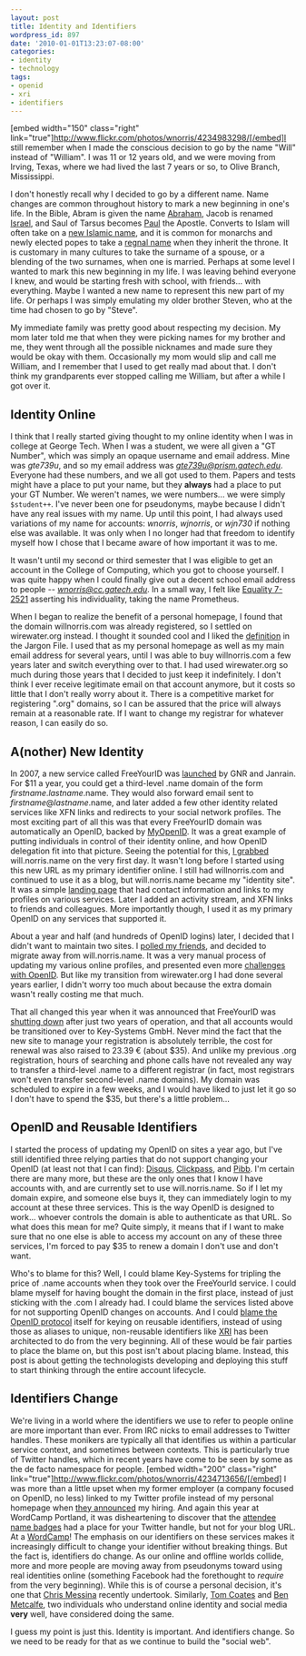 ```yaml
---
layout: post
title: Identity and Identifiers
wordpress_id: 897
date: '2010-01-01T13:23:07-08:00'
categories:
- identity
- technology
tags:
- openid
- xri
- identifiers
---
```

[embed width="150" class="right" link="true"]http://www.flickr.com/photos/wnorris/4234983298/[/embed]I still remember when I made the conscious decision to go by the name "Will" instead of "William".  I was 11 or 12 years old, and we were moving from Irving, Texas, where we had lived the last 7 years or so, to Olive Branch, Mississippi.

I don't honestly recall why I decided to go by a different name.  Name changes are common throughout history to mark a new beginning in one's life.  In the Bible, Abram is given the name [Abraham][], Jacob is renamed [Israel][], and Saul of Tarsus becomes [Paul][] the Apostle.  Converts to Islam will often take on a [new Islamic name][], and it is common for monarchs and newly elected popes to take a [regnal name][] when they inherit the throne.  It is customary in many cultures to take the surname of a spouse, or a blending of the two surnames, when one is married.  Perhaps at some level I wanted to mark this new beginning in my life.  I was leaving behind everyone I knew, and would be starting fresh with school, with friends... with everything.  Maybe I wanted a new name to represent this new part of my life.  Or perhaps I was simply emulating my older brother Steven, who at the time had chosen to go by "Steve".

<!--more-->

My immediate family was pretty good about respecting my decision.  My mom later told me that when they were picking names for my brother and me, they went through all the possible nicknames and made sure they would be okay with them.  Occasionally my mom would slip and call me William, and I remember that I used to get really mad about that.  I don't think my grandparents ever stopped calling me William, but after a while I got over it.

[Abraham]: http://read.ly/gen17.5.nkjv
[Israel]: http://read.ly/gen32.28.nkjv
[Paul]: http://read.ly/acts13.9.nkjv
[new Islamic name]: http://islamqa.com/en/ref/23273
[regnal name]: http://en.wikipedia.org/wiki/Regnal_name


## Identity Online

I think that I really started giving thought to my online identity when I was in college at George Tech.  When I was a student, we were all given a "GT Number", which was simply an opaque username and email address.  Mine was *gte739u*, and so my email address was *gte739u@prism.gatech.edu*.  Everyone had these numbers, and we all got used to them.  Papers and tests might have a place to put your name, but they **always** had a place to put your GT Number.  We weren't names, we were numbers... we were simply `$student++`.  I've never been one for pseudonyms, maybe because I didn't have any real issues with my name.  Up until this point, I had always used variations of my name for accounts: *wnorris*, *wjnorris*, or *wjn730* if nothing else was available.  It was only when I no longer had that freedom to identify myself how I chose that I became aware of how important it was to me.

It wasn't until my second or third semester that I was eligible to get an account in the College of Computing, which you got to choose yourself.  I was quite happy when I could finally give out a decent school email address to people -- *wnorris@cc.gatech.edu*.  In a small way, I felt like [Equality 7-2521][anthem] asserting his individuality, taking the name Prometheus.

When I began to realize the benefit of a personal homepage, I found that the domain willnorris.com was already registered, so I settled on wirewater.org instead.  I thought it sounded cool and I liked the [definition][] in the Jargon File.  I used that as my personal homepage as well as my main email address for several years, until I was able to buy willnorris.com a few years later and switch everything over to that.  I had used wirewater.org so much during those years that I decided to just keep it indefinitely.  I don't think I ever receive legitimate email on that account anymore, but it costs so little that I don't really worry about it.  There is a competitive market for registering ".org" domains, so I can be assured that the price will always remain at a reasonable rate.  If I want to change my registrar for whatever reason, I can easily do so.


[anthem]: http://en.wikipedia.org/wiki/Anthem_(novella)
[definition]: http://www.catb.org/jargon/html/W/wirewater.html

## A(nother) New Identity

In 2007, a new service called FreeYourID was [launched][] by GNR and Janrain.  For $11 a year, you could get a third-level .name domain of the form *firstname*.*lastname*.name.  They would also forward email sent to *firstname*@*lastname*.name, and later added a few other identity related services like XFN links and redirects to your social network profiles.  The most exciting part of all this was that every FreeYourID domain was automatically an OpenID, backed by [MyOpenID][].  It was a great example of putting individuals in control of their identity online, and how OpenID delegation fit into that picture.  Seeing the potential for this, [I grabbed][] will.norris.name on the very first day.  It wasn't long before I started using this new URL as my primary identifier online.  I still had willnorris.com and continued to use it as a blog, but will.norris.name became my "identity site".  It was a simple [landing page][] that had contact information and links to my profiles on various services.  Later I added an activity stream, and XFN links to friends and colleagues.  More importantly though, I used it as my primary OpenID on any services that supported it.

About a year and half (and hundreds of OpenID logins) later, I decided that I didn't want to maintain two sites.  I [polled my friends][], and decided to migrate away from will.norris.name.  It was a very manual process of updating my various online profiles, and presented even more [challenges with OpenID][].  But like my transition from wirewater.org I had done several years earlier, I didn't worry too much about because the extra domain wasn't really costing me that much.

That all changed this year when it was announced that FreeYourID was [shutting down][] after just two years of operation, and that all accounts would be transitioned over to Key-Systems GmbH.  Never mind the fact that the new site to manage your registration is absolutely terrible, the cost for renewal was also raised to 23.39 &#8364; (about $35).  And unlike my previous .org registration, hours of searching and phone calls have not revealed any way to transfer a third-level .name to a different registrar (in fact, most registrars won't even transfer second-level .name domains).  My domain was scheduled to expire in a few weeks, and I would have liked to just let it go so I don't have to spend the $35, but there's a little problem...

[launched]: http://blog.janrain.com/2007/02/openid-name-great-news.html
[MyOpenID]: http://www.myopenid.com/
[I grabbed]: http://willnorris.com/2007/02/free-your-id
[landing page]: http://web.archive.org/web/20080307175926/http://will.norris.name/
[polled my friends]: http://willnorris.com/2008/11/consolidating-domains
[challenges with OpenID]: http://willnorris.com/2008/12/challenges-in-changing-my-openid
[shutting down]: http://www.techcrunch.com/2009/07/25/freeyourid-gives-up-on-trying-to-monetize-openid/


## OpenID and Reusable Identifiers

I started the process of updating my OpenID on sites a year ago, but I've still identified three relying parties that do not support changing your OpenID (at least not that I can find): [Disqus][], [Clickpass][], and [Pibb][].  I'm certain there are many more, but these are the only ones that I know I have accounts with, and are currently set to use will.norris.name.  So if I let my domain expire, and someone else buys it, they can immediately login to my account at these three services.  This is the way OpenID is designed to work... whoever controls the domain is able to authenticate as that URL.  So what does this mean for me?  Quite simply, it means that if I want to make sure that no one else is able to access my account on any of these three services, I'm forced to pay $35 to renew a domain I don't use and don't want.

Who's to blame for this?  Well, I could blame Key-Systems for tripling the price of .name accounts when they took over the FreeYourId service.  I could blame myself for having bought the domain in the first place, instead of just sticking with the .com I already had.  I could blame the services listed above for not supporting OpenID changes on accounts.  And I could [blame the OpenID protocol][] itself for keying on reusable identifiers, instead of using those as aliases to unique, non-reusable identifiers like [XRI][] has been architected to do from the very beginning.  All of these would be fair parties to place the blame on, but this post isn't about placing blame.  Instead, this post is about getting the technologists developing and deploying this stuff to start thinking through the entire account lifecycle.

[Disqus]: http://disqus.com/
[Clickpass]: http://clickpass.com/
[Pibb]: http://pibb.com/
[blame the OpenID protocol]: http://groups.google.com/group/openid/browse_thread/thread/14be357ff51029c1/388ace21c099a221?#388ace21c099a221
[XRI]: http://en.wikipedia.org/wiki/Extensible_Resource_Identifier


## Identifiers Change

We're living in a world where the identifiers we use to refer to people online are more important than ever.  From IRC nicks to email addresses to Twitter handles.  These monikers are typically all that identifies us within a particular service context, and sometimes between contexts.  This is particularly true of Twitter handles, which in recent years have come to be seen by some as the de facto namespace for people. [embed width="200" class="right" link="true"]http://www.flickr.com/photos/wnorris/4234713656/[/embed] I was more than a little upset when my former employer (a company focused on OpenID, no less) linked to my Twitter profile instead of my personal homepage when [they announced][] my hiring.  And again this year at WordCamp Portland, it was disheartening to discover that the [attendee name badges][] had a place for your Twitter handle, but not for your blog URL.  At a [WordCamp][]!  The emphasis on our identifiers on these services makes it increasingly difficult to change your identifier without breaking things.  But the fact is, identifiers do change.  As our online and offline worlds collide, more and more people are moving away from pseudonyms toward using real identities online (something Facebook had the forethought to *require* from the very beginning).  While this is of course a personal decision, it's one that [Chris Messina][] recently undertook.  Similarly, [Tom Coates][] and [Ben Metcalfe][], two individuals who understand online identity and social media **very** well, have considered doing the same.

I guess my point is just this.  Identity is important.  And identifiers change.  So we need to be ready for that as we continue to build the "social web".

[they announced]: http://web.archive.org/web/20080523225546/blog.vidoop.com/archives/111
[attendee name badges]: http://www.flickr.com/photos/wnorris/4234713656/
[WordCamp]: http://wordcamp.org/
[Chris Messina]: http://factoryjoe.com/blog/2009/03/02/rip-factoryjoe/
[Tom Coates]: http://twitter.com/plasticbagUK/status/6037730041
[Ben Metcalfe]: http://twitter.com/dotBen/status/6657847636
